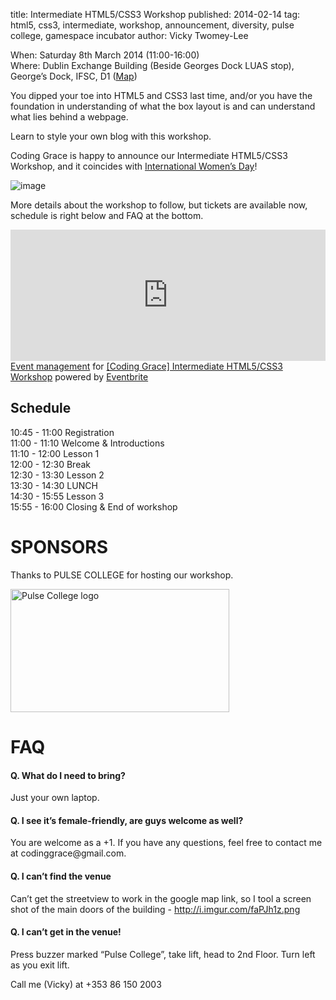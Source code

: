 title: Intermediate HTML5/CSS3 Workshop
published: 2014-02-14
tag: html5, css3, intermediate, workshop, announcement, diversity, pulse college, gamespace incubator
author: Vicky Twomey-Lee

<p><span>When: Saturday 8th March 2014 (11:00-16:00)</span><br/><span>Where: Dublin Exchange Building (Beside Georges Dock LUAS stop), George’s Dock, IFSC, D1 (</span><a href="http://goo.gl/maps/e7fsx">Map</a><span>)</span></p>
<p>You dipped your toe into HTML5 and CSS3 last time, and/or you have the foundation in understanding of what the box layout is and can understand what lies behind a webpage. </p>
<p><span>Learn to style your own blog with this workshop.</span></p>
<p>Coding Grace is happy to announce our Intermediate HTML5/CSS3 Workshop, and it coincides with <a href="http://www.internationalwomensday.com/" title="International Women's Day">International Women&#8217;s Day</a>!</p>
<p><img alt="image" src="https://31.media.tumblr.com/82b849d6529d6adc0cae4853e9cd5d26/tumblr_inline_n0zwj0QjcT1qb6uwg.gif"/></p>

<p>More details about the workshop to follow, but tickets are available now, schedule is right below and FAQ at the bottom.</p>
<div><iframe frameborder="0" height="210" marginheight="5" marginwidth="5" scrolling="auto" src="https://www.eventbrite.ie/tickets-external?eid=10590882615&amp;ref=etckt" width="100%"></iframe>
<div><a href="http://www.eventbrite.ie/r/etckt" target="_blank">Event management</a><span> for </span><a href="https://www.eventbrite.ie/e/coding-grace-intermediate-html5css3-workshop-tickets-10590882615?ref=etckt" target="_blank">[Coding Grace] Intermediate HTML5/CSS3 Workshop</a> <span>powered by</span> <a href="http://www.eventbrite.ie?ref=etckt" target="_blank">Eventbrite</a></div>
</div>
<h2>Schedule</h2>
<p>10:45 - 11:00 Registration<br/>11:00 - 11:10 Welcome &amp; Introductions<br/>11:10 - 12:00 Lesson 1<br/>12:00 - 12:30 Break<br/>12:30 - 13:30 Lesson 2<br/>13:30 - 14:30 LUNCH<br/>14:30 - 15:55 Lesson 3<br/>15:55 - 16:00 Closing &amp; End of workshop</p>
<h1>SPONSORS</h1>
<p><span>Thanks to </span><span>PULSE COLLEGE</span><span> for hosting our workshop.</span></p>
<p><a href="http://pulsecollege.eu/"><img alt="Pulse College logo" height="197" src="http://i.imgur.com/CTvOPqW.jpg" title="Thanks to Pulse College for hosting" width="350"/></a></p>
<h1>FAQ</h1>
<h4>Q. What do I need to bring?</h4>
<p>Just your own laptop.</p>
<h4>Q. I see it&#8217;s female-friendly, are guys welcome as well?</h4>
<p><span>You are welcome as a +1. If you have any questions, feel free to contact me at codinggrace@gmail.com.</span></p>
<h4>Q. I can&#8217;t find the venue</h4>
<p>Can&#8217;t get the streetview to work in the google map link, so I tool a screen shot of the main doors of the building - <a href="http://i.imgur.com/faPJh1z.png">http://i.imgur.com/faPJh1z.png</a></p>
<h4>Q. I can&#8217;t get in the venue!</h4>
<p>Press buzzer marked “Pulse College”, take lift, head to 2nd Floor. Turn left as you exit lift.</p>
<p>Call me (Vicky) at +353&#160;86&#160;150&#160;2003</p>